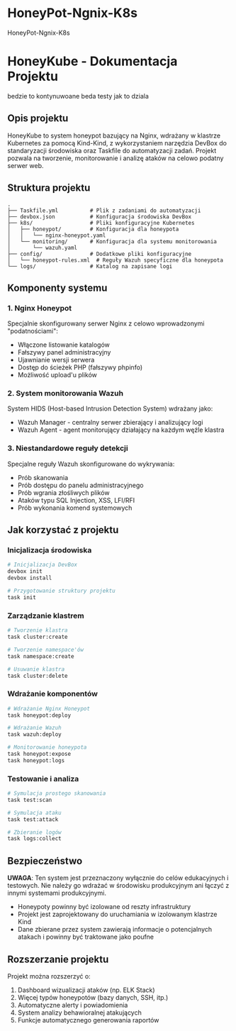 # HoneyPot-Ngnix-K8s
HoneyPot-Ngnix-K8s
# HoneyKube - Dokumentacja Projektu

bedzie to kontynuwoane beda testy jak to dziala 

## Opis projektu

HoneyKube to system honeypot bazujący na Nginx, wdrażany w klastrze Kubernetes za pomocą Kind-Kind, z wykorzystaniem narzędzia DevBox do standaryzacji środowiska oraz Taskfile do automatyzacji zadań. Projekt pozwala na tworzenie, monitorowanie i analizę ataków na celowo podatny serwer web.

## Struktura projektu

```
.
├── Taskfile.yml          # Plik z zadaniami do automatyzacji
├── devbox.json           # Konfiguracja środowiska DevBox
├── k8s/                  # Pliki konfiguracyjne Kubernetes
│   ├── honeypot/         # Konfiguracja dla honeypota
│   │   └── nginx-honeypot.yaml
│   └── monitoring/       # Konfiguracja dla systemu monitorowania
│       └── wazuh.yaml
├── config/               # Dodatkowe pliki konfiguracyjne
│   └── honeypot-rules.xml  # Reguły Wazuh specyficzne dla honeypota
└── logs/                 # Katalog na zapisane logi
```

## Komponenty systemu

### 1. Nginx Honeypot

Specjalnie skonfigurowany serwer Nginx z celowo wprowadzonymi "podatnościami":

- Włączone listowanie katalogów
- Fałszywy panel administracyjny
- Ujawnianie wersji serwera
- Dostęp do ścieżek PHP (fałszywy phpinfo)
- Możliwość upload'u plików

### 2. System monitorowania Wazuh

System HIDS (Host-based Intrusion Detection System) wdrażany jako:

- Wazuh Manager - centralny serwer zbierający i analizujący logi
- Wazuh Agent - agent monitorujący działający na każdym węźle klastra

### 3. Niestandardowe reguły detekcji

Specjalne reguły Wazuh skonfigurowane do wykrywania:

- Prób skanowania
- Prób dostępu do panelu administracyjnego
- Prób wgrania złośliwych plików
- Ataków typu SQL Injection, XSS, LFI/RFI
- Prób wykonania komend systemowych

## Jak korzystać z projektu

### Inicjalizacja środowiska

```bash
# Inicjalizacja DevBox
devbox init
devbox install

# Przygotowanie struktury projektu
task init
```

### Zarządzanie klastrem

```bash
# Tworzenie klastra
task cluster:create

# Tworzenie namespace'ów
task namespace:create

# Usuwanie klastra
task cluster:delete
```

### Wdrażanie komponentów

```bash
# Wdrażanie Nginx Honeypot
task honeypot:deploy

# Wdrażanie Wazuh
task wazuh:deploy

# Monitorowanie honeypota
task honeypot:expose
task honeypot:logs
```

### Testowanie i analiza

```bash
# Symulacja prostego skanowania
task test:scan

# Symulacja ataku
task test:attack

# Zbieranie logów
task logs:collect
```

## Bezpieczeństwo

**UWAGA**: Ten system jest przeznaczony wyłącznie do celów edukacyjnych i testowych. Nie należy go wdrażać w środowisku produkcyjnym ani łączyć z innymi systemami produkcyjnymi.

- Honeypoty powinny być izolowane od reszty infrastruktury
- Projekt jest zaprojektowany do uruchamiania w izolowanym klastrze Kind
- Dane zbierane przez system zawierają informacje o potencjalnych atakach i powinny być traktowane jako poufne

## Rozszerzanie projektu

Projekt można rozszerzyć o:

1. Dashboard wizualizacji ataków (np. ELK Stack)
2. Więcej typów honeypotów (bazy danych, SSH, itp.)
3. Automatyczne alerty i powiadomienia
4. System analizy behawioralnej atakujących
5. Funkcje automatycznego generowania raportów
